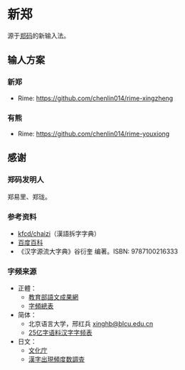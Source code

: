# 新郑

源于[郑码](https://baike.baidu.com/item/%E9%83%91%E7%A0%81/589192)的新输入法。

## 输人方案
### 新郑
- Rime: https://github.com/chenlin014/rime-xingzheng
### 有熊
- Rime: https://github.com/chenlin014/rime-youxiong

## 感谢
### 郑码发明人
郑易里、郑珑。

### 参考资料
- [kfcd/chaizi](https://github.com/kfcd/chaizi)（漢語拆字字典）
- [百度百科](https://baike.baidu.com)
- 《汉字源流大字典》谷衍奎 编著。ISBN: 9787100216333

### 字频来源
- 正體：
    - [教育部語文成果網](https://language.moe.gov.tw/)
    - [字頻總表](https://language.moe.gov.tw/001/Upload/files/SITE_CONTENT/M0001/PIN/biau1.htm?open)
- 简体：
    - 北京语言大学，邢红兵 <xinghb@blcu.edu.cn>
    - [25亿字语料汉字字频表](https://faculty.blcu.edu.cn/xinghb/zh_CN/article/167473/content/1437.htm#article)
- 日文：
    - [文化庁](https://www.bunka.go.jp/)
    - [漢字出現頻度数調査](https://www.bunka.go.jp/seisaku/bunkashingikai/kokugo/nihongokyoiku_hyojun_wg/04/pdf/91934501_08.pdf)
